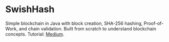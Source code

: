 # SwishHash
Simple blockchain in Java with block creation, SHA-256 hashing, Proof-of-Work, and chain validation. Built from scratch to understand blockchain concepts. Tutorial: [Medium](https://medium.com/programmers-blockchain/create-simple-blockchain-java-tutorial-from-scratch-6eeed3cb03fa).
